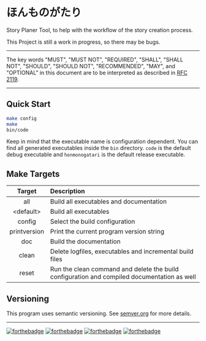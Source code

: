 # ほんものがたり
Story Planer Tool, to help with the workflow of the story creation process.

This Project is still a work in progress, so there may be bugs.

---

The key words "MUST", "MUST NOT", "REQUIRED", "SHALL", "SHALL NOT", "SHOULD", "SHOULD NOT", "RECOMMENDED",  "MAY", and "OPTIONAL" in this document are to be interpreted as described in [RFC 2119](https://www.rfc-editor.org/rfc/rfc2119.html).

---

## Quick Start

```bash
make config
make
bin/code
```
Keep in mind that the executable name is configuration dependent.
You can find all generated executables inside the `bin` directory.
`code` is the default debug executable and `honmonogatari` is the default release executable.



## Make Targets

|    Target    | Description                                                                                 |
|:------------:|:------------------------------------------------------------------------------------------- |
|     all      | Build all executables and documentation                                                     |
| \<default\>  | Build all executables                                                                       |
|    config    | Select the build configuration                                                              |
| printversion | Print the current program version string                                                    |
|     doc      | Build the documentation                                                                     |
|    clean     | Delete logfiles, executables and incremental build files                                    |
|    reset     | Run the clean command and delete the build configuration and compiled documentation as well |



## Versioning

This program uses semantic versioning.
See [semver.org](https://semver.org/spec/v1.0.0.html) for more details.

---

[![forthebadge](https://forthebadge.com/images/badges/made-with-c-plus-plus.svg)](https://forthebadge.com)
[![forthebadge](https://forthebadge.com/images/badges/powered-by-electricity.svg)](https://forthebadge.com)
[![forthebadge](https://forthebadge.com/images/badges/built-by-developers.svg)](https://forthebadge.com)
[![forthebadge](https://forthebadge.com/images/badges/for-you.svg)](https://forthebadge.com)
